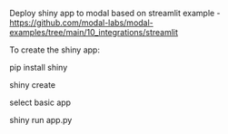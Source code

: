 Deploy shiny app to modal based on streamlit example - https://github.com/modal-labs/modal-examples/tree/main/10_integrations/streamlit

To create the shiny app:

pip install shiny

shiny create 

select basic app

shiny run app.py
